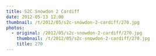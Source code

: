 ```yaml
---
title: S2C Snowdon 2 Cardiff
date: 2012-05-13 12:00
thumbnail: /t/2012/05/s2c-snowdon-2-cardiff/270.jpg
photos:
  - original: /2012/05/s2c-snowdon-2-cardiff/270.jpg
    thumbnail: /t/2012/05/s2c-snowdon-2-cardiff/270.jpg
    title: 270
---
```

